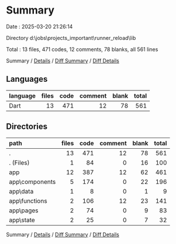 # Summary

Date : 2025-03-20 21:26:14

Directory d:\\jobs\\projects_important\\runner_reload\\lib

Total : 13 files,  471 codes, 12 comments, 78 blanks, all 561 lines

Summary / [Details](details.md) / [Diff Summary](diff.md) / [Diff Details](diff-details.md)

## Languages
| language | files | code | comment | blank | total |
| :--- | ---: | ---: | ---: | ---: | ---: |
| Dart | 13 | 471 | 12 | 78 | 561 |

## Directories
| path | files | code | comment | blank | total |
| :--- | ---: | ---: | ---: | ---: | ---: |
| . | 13 | 471 | 12 | 78 | 561 |
| . (Files) | 1 | 84 | 0 | 16 | 100 |
| app | 12 | 387 | 12 | 62 | 461 |
| app\\components | 5 | 174 | 0 | 22 | 196 |
| app\\data | 1 | 8 | 0 | 1 | 9 |
| app\\functions | 2 | 106 | 12 | 23 | 141 |
| app\\pages | 2 | 74 | 0 | 9 | 83 |
| app\\state | 2 | 25 | 0 | 7 | 32 |

Summary / [Details](details.md) / [Diff Summary](diff.md) / [Diff Details](diff-details.md)